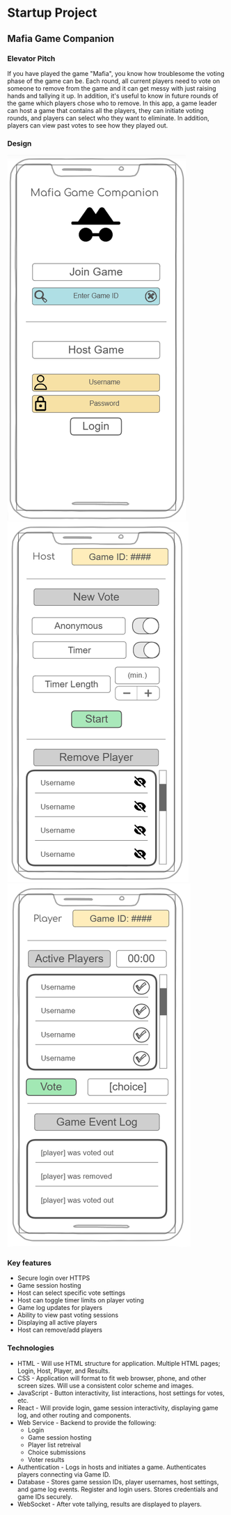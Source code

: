 # Startup Project

## Mafia Game Companion

### Elevator Pitch
If you have played the game "Mafia", you know how troublesome the voting phase of the game can be. Each round, all current players need to vote on someone to remove from the game and it can get messy with just raising hands and tallying it up. In addition, it's useful to know in future rounds of the game which players chose who to remove. In this app, a game leader can host a game that contains all the players, they can initiate voting rounds, and players can select who they want to eliminate. In addition, players can view past votes to see how they played out.

### Design
![login_page](https://github.com/kevin-dixon/startup/blob/main/Concept/Login_Page.png)
![host_page](https://github.com/kevin-dixon/startup/blob/main/Concept/Host_Page.png)
![player_page](https://github.com/kevin-dixon/startup/blob/main/Concept/Player_Page.png)

### Key features
* Secure login over HTTPS
* Game session hosting
* Host can select specific vote settings
* Host can toggle timer limits on player voting
* Game log updates for players
* Ability to view past voting sessions
* Displaying all active players
* Host can remove/add players

### Technologies
* HTML - Will use HTML structure for application. Multiple HTML pages; Login, Host, Player, and Results.
* CSS - Application will format to fit web browser, phone, and other screen sizes. Will use a consistent color scheme and images.
* JavaScript - Button interactivity, list interactions, host settings for votes, etc.
* React - Will provide login, game session interactivity, displaying game log, and other routing and components.
* Web Service - Backend to provide the following:
    * Login
    * Game session hosting
    * Player list retreival
    * Choice submissions
    * Voter results
* Authentication - Logs in hosts and initiates a game. Authenticates players connecting via Game ID.
* Database - Stores game session IDs, player usernames, host settings, and game log events. Register and login users. Stores credentials and game IDs securely.
* WebSocket - After vote tallying, results are displayed to players.
